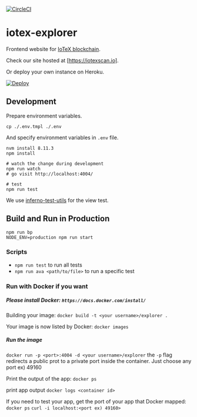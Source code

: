 [![CircleCI](https://circleci.com/gh/iotexproject/iotex-explorer.svg?style=svg)](https://circleci.com/gh/iotexproject/iotex-explorer)

# iotex-explorer

Frontend website for [IoTeX blockchain](https://github.com/iotexproject/iotex-core).

Check our site hosted at [https://iotexscan.io].

Or deploy your own instance on Heroku.

<a href="https://heroku.com/deploy?template=https://github.com/iotexproject/iotex-explorer">
  <img src="https://www.herokucdn.com/deploy/button.svg" alt="Deploy">
</a>

## Development

Prepare environment variables.

```
cp ./.env.tmpl ./.env
```

And specify environment variables in `.env` file.

```
nvm install 8.11.3
npm install

# watch the change during development
npm run watch
# go visit http://localhost:4004/

# test
npm run test
```

We use [inferno-test-utils](https://www.npmjs.com/package/inferno-test-utils/v/3.10.1) for the view test.

## Build and Run in Production

```
npm run bp
NODE_ENV=production npm run start
```

### Scripts

- `npm run test` to run all tests
- `npm run ava <path/to/file>` to run a specific test

### Run with Docker if you want

##### Please install Docker: `https://docs.docker.com/install/`

Building your image:
`docker build -t <your username>/explorer .`

Your image is now listed by Docker:
`docker images`

##### Run the image

`docker run -p <port>:4004 -d <your username>/explorer`
the `-p` flag redirects a public prot to a private port inside the container.
Just choose any port ex) 49160

Print the output of the app:
`docker ps`

print app output
`docker logs <container id>`

If you need to test your app, get the port of your app that Docker mapped:
`docker ps`
`curl -i localhost:<port ex) 49160>`
